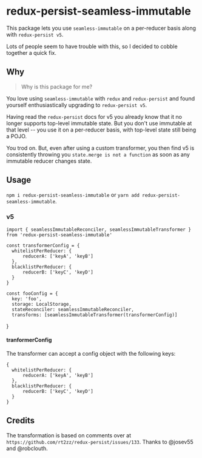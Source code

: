 # redux-persist-seamless-immutable

This package lets you use `seamless-immutable` on a per-reducer basis along with `redux-persist v5`.

Lots of people seem to have trouble with this, so I decided to cobble together a quick fix.

## Why

> Why is this package for me?

You love using `seamless-immutable` with `redux` and `redux-persist` and found yourself enthusiastically upgrading to `redux-persist v5`.

Having read the `redux-persist` docs for v5 you already know that it no longer supports top-level immutable state. But you don't use immutable at that level -- you use it on a per-reducer basis, with top-level state still being a POJO.

You trod on. But, even after using a custom transformer, you then find v5 is consistently throwing you `state.merge is not a function` as soon as any immutable reducer changes state.

## Usage

`npm i redux-persist-seamless-immutable` or `yarn add redux-persist-seamless-immutable`.

### v5

```
import { seamlessImmutableReconciler, seamlessImmutableTransformer } from 'redux-persist-seamless-immutable'

const transformerConfig = {
  whitelistPerReducer: {
      reducerA: ['keyA', 'keyB']
  },
  blacklistPerReducer: {
      reducerB: ['keyC', 'keyD']
  }
}

const fooConfig = {
  key: 'foo',
  storage: LocalStorage,
  stateReconciler: seamlessImmutableReconciler,
  transforms: [seamlessImmutableTransformer(transformerConfig)]
```
}

#### tranformerConfig
The transformer can accept a config object with the following keys: 
```
{
  whitelistPerReducer: {
      reducerA: ['keyA', 'keyB']
  },
  blacklistPerReducer: {
      reducerB: ['keyC', 'keyD']
  }
}
```

## Credits

The transformation is based on comments over at `https://github.com/rt2zz/redux-persist/issues/133`. Thanks to @josev55 and @robclouth.
